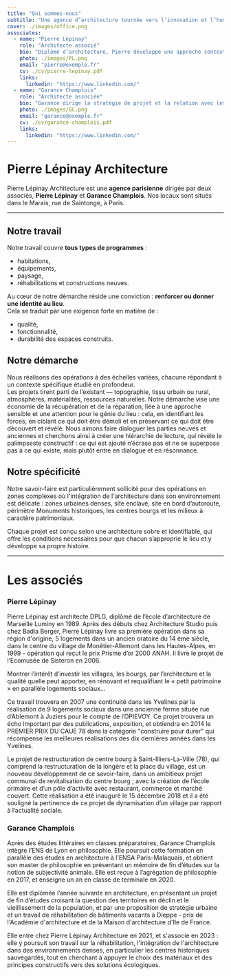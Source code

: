 ```yaml
---
title: "Qui sommes-nous"
subtitle: "Une agence d’architecture tournée vers l’innovation et l’humain"
cover: ./images/office.png
associates:
  - name: "Pierre Lépinay"
    role: "Architecte associé"
    bio: "Diplômé d’architecture, Pierre développe une approche contextuelle et sobre, attentive aux usages et aux ressources."
    photo: ./images/PL.png
    email: "pierre@exemple.fr"
    cv: ./cv/pierre-lepinay.pdf
    links:
      linkedin: "https://www.linkedin.com/"
  - name: "Garance Champlois"
    role: "Architecte associée"
    bio: "Garance dirige la stratégie de projet et la relation avec les maîtrises d’ouvrage."
    photo: ./images/GC.png
    email: "garance@exemple.fr"
    cv: ./cv/garance-champlois.pdf
    links:
      linkedin: "https://www.linkedin.com/"
---
```



# Pierre Lépinay Architecture

Pierre Lépinay Architecture est une **agence parisienne** dirigée par deux associés,  **Pierre Lépinay** et **Garance Champlois**. Nos locaux sont situés dans le Marais, rue de Saintonge, à Paris.

--- 

## Notre travail

Notre travail couvre **tous types de programmes** :  
- habitations,  
- équipements,  
- paysage,  
- réhabilitations et constructions neuves.  

Au cœur de notre démarche réside une conviction : **renforcer ou donner une identité au lieu**.  
Cela se traduit par une exigence forte en matière de :  
- qualité,  
- fonctionnalité,  
- durabilité des espaces construits. 

## Notre démarche

Nous réalisons des opérations à des échelles variées, chacune répondant à un contexte spécifique étudié en profondeur.  
Les projets tirent parti de l’existant — topographie, tissu urbain ou rural, atmosphères, matérialités, ressources naturelles.
Notre démarche vise une économie de la récupération et de la réparation, liée à une approche sensible et une attention pour le génie du lieu : cela, en identifiant les forces, en ciblant ce qui doit être démoli et en préservant ce qui doit être découvert et révélé. Nous aimons faire dialoguer les parties neuves et anciennes et cherchons ainsi à créer une hiérarchie de lecture, qui révèle le palimpseste constructif : ce qui est ajouté n’écrase pas et ne se superpose pas à ce qui existe, mais plutôt entre en dialogue et en résonnance. 

## Notre spécificité

Notre savoir-faire est particulièrement sollicité pour des opérations en zones complexes où l'intégration de l'architecture dans son environnement est délicate : zones urbaines denses, site enclavé, site en bord d’autoroute, périmètre Monuments historiques, les centres bourgs et les milieux à caractère patrimoniaux. 

Chaque projet est conçu selon une architecture sobre et identifiable, qui offre les conditions nécessaires pour que chacun s’approprie le lieu et y développe sa propre histoire.  

--- 

# Les associés
### **Pierre Lépinay**
Pierre Lépinay est architecte DPLG, diplômé de l’école d’architecture de Marseille Luminy en 1989. Après des débuts chez Architecture Studio puis chez Badia Berger, Pierre Lépinay livre sa première opération dans sa région d'origine, 5 logements dans un ancien oratoire du 14 ème siècle, dans le centre du village de Monêtier-Allemont dans les Hautes-Alpes, en 1999 - opération qui reçut le prix Prisme d’or 2000 ANAH. Il livre le projet de l’Ecomusée de Sisteron en 2006.

Montrer l’intérêt d’investir les villages, les bourgs, par l’architecture et la qualité quelle peut apporter, en rénovant et requalifiant le « petit patrimoine » en parallèle logements sociaux...

Ce travail trouvera en 2007 une continuité dans les Yvelines par la réalisation de 9 logements sociaux dans une ancienne ferme située rue d’Ablemont à Juziers pour le compte de l’OPIEVOY. Ce projet trouvera un écho important par des publications, exposition, et obtiendra en 2014 le PREMIER PRIX DU CAUE 78 dans la catégorie "construire pour durer" qui récompense les meilleures réalisations des dix dernières années dans les Yvelines.

Le projet de restructuration de centre bourg à Saint-Illiers-La-Ville (78), qui comprend la restructuration de la longère et la place du village, est un nouveau développement de ce savoir-faire, dans un ambitieux projet communal de revitalisation du centre bourg ; avec la création de l’école primaire et d’un pôle d’activité avec restaurant, commerce et marché couvert.
Cette réalisation a été inauguré le 15 décembre 2018 et il a été souligné la pertinence de ce projet de dynamisation d’un village par rapport à l’actualité sociale.



### **Garance Champlois**

Après des études littéraires en classes préparatoires, Garance Champlois intègre l’ENS de Lyon en philosophie. Elle poursuit cette formation en parallèle des études en architecture à l’ENSA Paris-Malaquais, et obtient son master de philosophie en présentant un mémoire de fin d’études sur la notion de subjectivité animale. Elle est reçue à l’agrégation de philosophie en 2017, et enseigne un an en classe de terminale en 2020. 

Elle est diplômée l’année suivante en architecture, en présentant un projet de fin d’études croisant la question des territoires en déclin et le vieillissement de la population, et par une proposition de stratégie urbaine et un travail de réhabilitation de bâtiments vacants à Dieppe - prix de l'Académie d'architecture et de la Maison d'architecture d'Ile de France.

Elle entre chez Pierre Lépinay Architecture en 2021, et s'associe en 2023 : elle y poursuit son travail sur la réhabilitation, l'intégration de l'architecture dans des environnements denses, en particulier les centres historiques sauvegardés, tout en cherchant à appuyer le  choix des matériaux et des principes constructifs vers des solutions écologiques.